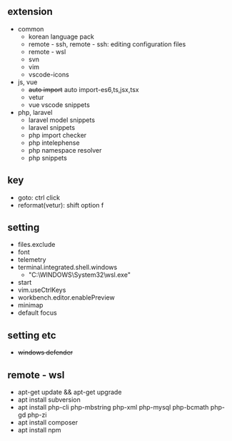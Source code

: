 ## extension
* common
    * korean language pack
    * remote - ssh, remote - ssh: editing configuration files
    * remote - wsl
    * svn
    * vim
    * vscode-icons
* js, vue
    * ~~auto import~~ auto import-es6,ts,jsx,tsx
    * vetur
    * vue vscode snippets
* php, laravel
    * laravel model snippets
    * laravel snippets
    * php import checker
    * php intelephense
    * php namespace resolver
    * php snippets

## key
* goto: ctrl click
* reformat(vetur): shift option f

## setting
* files.exclude
* font
* telemetry
* terminal.integrated.shell.windows
    * "C:\\WINDOWS\\System32\\wsl.exe"
* start
* vim.useCtrlKeys
* workbench.editor.enablePreview
* minimap
* default focus

## setting etc
* ~~windows defender~~

## remote - wsl
* apt-get update && apt-get upgrade
* apt install subversion
* apt install php-cli php-mbstring php-xml php-mysql php-bcmath php-gd php-zi
* apt install composer
* apt install npm
